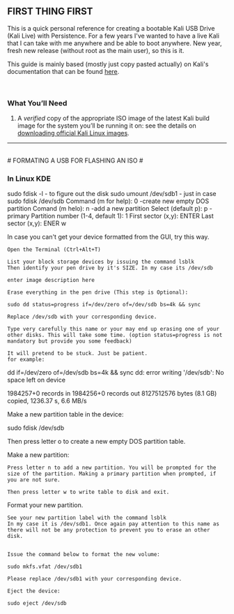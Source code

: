## FIRST THING FIRST

This is a quick personal reference for creating a bootable Kali USB Drive (Kali Live) with Persistence. For a few years I've wanted to have a live Kali that I can take with me anywhere and be able to boot anywhere. New year, fresh new release (without root as the main user), so this is it.

This guide is mainly based (mostly just copy pasted actually) on Kali's documentation that can be found [here](https://www.kali.org/docs/usb/kali-linux-live-usb-install/).

<br />

### What You’ll Need

1. A *verified* copy of the appropriate ISO image of the latest Kali build image for the system you’ll be running it on: see the details on [downloading official Kali Linux images](https://www.kali.org/docs/introduction/download-official-kali-linux-images/).



---
<br />
# FORMATING A USB FOR FLASHING AN ISO #

### In Linux KDE ###
sudo fdisk -l - to figure out the disk
sudo umount  /dev/sdb1 - just in case
sudo fdisk /dev/sdb
Command (m for help): 0 -create new empty DOS partition
Comand (m helo): n -add a new partition
Select (default p): p   -primary
Partition number (1-4, default 1): 1
First sector (x,y): ENTER
Last sector (x,y): ENER
w


In case you can't get your device formatted from the GUI, try this way.

    Open the Terminal (Ctrl+Alt+T)

    List your block storage devices by issuing the command lsblk
    Then identify your pen drive by it's SIZE. In my case its /dev/sdb

    enter image description here

    Erase everything in the pen drive (This step is Optional):

    sudo dd status=progress if=/dev/zero of=/dev/sdb bs=4k && sync  

    Replace /dev/sdb with your corresponding device.

    Type very carefully this name or your may end up erasing one of your other disks. This will take some time. (option status=progress is not mandatory but provide you some feedback)

    It will pretend to be stuck. Just be patient.
    for example:

dd if=/dev/zero of=/dev/sdb bs=4k && sync
dd: error writing '/dev/sdb': No space left on device

1984257+0 records in
1984256+0 records out
8127512576 bytes (8.1 GB) copied, 1236.37 s, 6.6 MB/s

Make a new partition table in the device:

sudo fdisk /dev/sdb

Then press letter o to create a new empty DOS partition table.

Make a new partition:

    Press letter n to add a new partition. You will be prompted for the size of the partition. Making a primary partition when prompted, if you are not sure.

    Then press letter w to write table to disk and exit.

Format your new partition.

    See your new partition label with the command lsblk
    In my case it is /dev/sdb1. Once again pay attention to this name as there will not be any protection to prevent you to erase an other disk.


    Issue the command below to format the new volume:

    sudo mkfs.vfat /dev/sdb1  

    Please replace /dev/sdb1 with your corresponding device.

    Eject the device:

    sudo eject /dev/sdb

